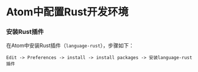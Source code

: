 Atom中配置Rust开发环境
===============================

### 安装Rust插件
在Atom中安装Rust插件（`language-rust`），步骤如下：
```
Edit -> Preferences -> install -> install packages -> 安装language-rust插件
```                                                                                                                                                                                                                                                                                                                                                                                                                                                                                                                                                                                                                                                                                                                                                                                                                                                                                                                                                                                                                                                                                                                                                                                                                                                                                                                                                                                                                                                                                                                                                                                                                                                                                                                                                                      
